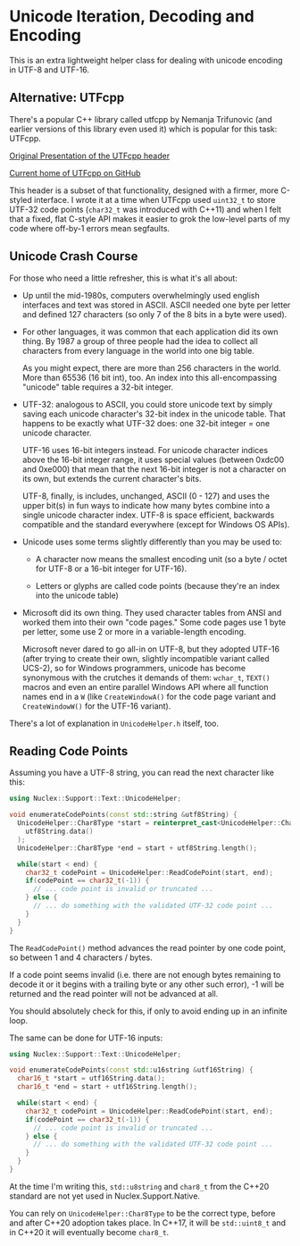 Unicode Iteration, Decoding and Encoding
========================================

This is an extra lightweight helper class for dealing with unicode encoding
in UTF-8 and UTF-16.


Alternative: UTFcpp
-------------------

There's a popular C++ library called utfcpp by Nemanja Trifunovic (and earlier
versions of this library even used it) which is popular for this task: UTFcpp.


[Original Presentation of the UTFcpp header](https://www.codeproject.com/Articles/14637/UTF-8-With-C-in-a-Portable-Way)

[Current home of UTFcpp on GitHub](https://github.com/nemtrif/utfcpp)

This header is a subset of that functionality, designed with a firmer,
more C-styled interface. I wrote it at a time when UTFcpp used `uint32_t`
to store UTF-32 code points (`char32_t` was introduced with C++11) and
when I felt that a fixed, flat C-style API makes it easier to grok
the low-level parts of my code where off-by-1 errors mean segfaults.


Unicode Crash Course
--------------------

For those who need a little refresher, this is what it's all about:

- Up until the mid-1980s, computers overwhelmingly used english interfaces
  and text was stored in ASCII. ASCII needed one byte per letter and defined
  127 characters (so only 7 of the 8 bits in a byte were used).

- For other languages, it was common that each application did its own thing.
  By 1987 a group of three people had the idea to collect all characters from
  every language in the world into one big table.

  As you might expect, there are more than 256 characters in the world.
  More than 65536 (16 bit int), too. An index into this all-encompassing
  "unicode" table requires a 32-bit integer.

- UTF-32: analogous to ASCII, you could store unicode text by simply saving
  each unicode character's 32-bit index in the unicode table. That happens to
  be exactly what UTF-32 does: one 32-bit integer = one unicode character.

  UTF-16 uses 16-bit integers instead. For unicode character indices above
  the 16-bit integer range, it uses special values (between 0xdc00 and 0xe000)
  that mean that the next 16-bit integer is not a character on its own,
  but extends the current character's bits.

  UTF-8, finally, is includes, unchanged, ASCII (0 - 127) and uses the upper
  bit(s) in fun ways to indicate how many bytes combine into a single unicode
  character index. UTF-8 is space efficient, backwards compatible and
  the standard everywhere (except for Windows OS APIs).

- Unicode uses some terms slightly differently than you may be used to:

  * A character now means the smallest encoding unit (so a byte / octet for
    UTF-8 or a 16-bit integer for UTF-16).

  * Letters or glyphs are called code points (because they're an index into
    the unicode table)

- Microsoft did its own thing. They used character tables from ANSI and worked
  them into their own "code pages." Some code pages use 1 byte per letter,
  some use 2 or more in a variable-length encoding.

  Microsoft never dared to go all-in on UTF-8, but they adopted UTF-16 (after
  trying to create their own, slightly incompatible variant called UCS-2), so
  for Windows programmers, unicode has become synonymous with the crutches it
  demands of them: `wchar_t`, `TEXT()` macros and even an entire parallel
  Windows API where all function names end in a `W` (like `CreateWindowA()`
  for the code page variant and `CreateWindowW()` for the UTF-16 variant).

There's a lot of explanation in `UnicodeHelper.h` itself, too.


Reading Code Points
-------------------

Assuming you have a UTF-8 string, you can read the next character like this:

```cpp
using Nuclex::Support::Text::UnicodeHelper;

void enumerateCodePoints(const std::string &utf8String) {
  UnicodeHelper::Char8Type *start = reinterpret_cast<UnicodeHelper::Char8Type>(
    utf8String.data()
  );
  UnicodeHelper::Char8Type *end = start + utf8String.length();

  while(start < end) {
    char32_t codePoint = UnicodeHelper::ReadCodePoint(start, end);
    if(codePoint == char32_t(-1)) {
      // ... code point is invalid or truncated ...
    } else {
      // ... do something with the validated UTF-32 code point ...
    }
  }
}
```

The `ReadCodePoint()` method advances the read pointer by one code point, so between 1 and 4
characters / bytes.

If a code point seems invalid (i.e. there are not enough bytes remaining to decode it or it
begins with a trailing byte or any other such error), -1 will be returned and the read pointer
will not be advanced at all.

You should absolutely check for this, if only to avoid ending up in an infinite loop.

The same can be done for UTF-16 inputs:

```cpp
using Nuclex::Support::Text::UnicodeHelper;

void enumerateCodePoints(const std::u16string &utf16String) {
  char16_t *start = utf16String.data();
  char16_t *end = start + utf16String.length();

  while(start < end) {
    char32_t codePoint = UnicodeHelper::ReadCodePoint(start, end);
    if(codePoint == char32_t(-1)) {
      // ... code point is invalid or truncated ...
    } else {
      // ... do something with the validated UTF-32 code point ...
    }
  }
}
```

At the time I'm writing this, `std::u8string` and `char8_t` from the C++20 standard are
not yet used in Nuclex.Support.Native.

You can rely on `UnicodeHelper::Char8Type` to be the correct type, before and after C++20
adoption takes place. In C++17, it will be `std::uint8_t` and in C++20 it will eventually
become `char8_t`.
